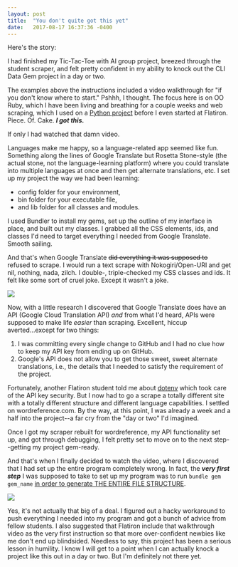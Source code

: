 ```yaml
---
layout: post
title:  "You don't quite got this yet"
date:   2017-08-17 16:37:36 -0400
---
```



Here's the story: 

I had finished my Tic-Tac-Toe with AI group project, breezed through the student scraper, and felt pretty confident in my ability to knock out the CLI Data Gem project in a day or two. 

The examples above the instructions included a video walkthrough for "if you don't know where to start." Pshhh, I thought. The focus here is on OO Ruby, which I have been living and breathing for a couple weeks and web scraping, which I used on a [Python project](https://github.com/marielfrank/download-nth-google-image-result) before I even started at Flatiron. Piece. Of. Cake. ***I got this.***

If only I had watched that damn video.

Languages make me happy, so a language-related app seemed like fun. Something along the lines of Google Translate but Rosetta Stone-style (the actual stone, not the language-learning platform) where you could translate into multiple languages at once and then get alternate translations, etc. I set up my project the way we had been learning: 
* config folder for your environment, 
* bin folder for your executable file, 
* and lib folder for all classes and modules. 

I used Bundler to install my gems, set up the outline of my interface in place, and built out my classes. I grabbed all the CSS elements, ids, and classes I'd need to target everything I needed from Google Translate. Smooth sailing.

And that's when Google Translate ~~did everything it was supposed to~~ refused to scrape. I would run a text scrape with Nokogiri/Open-URI and get nil, nothing, nada, zilch. I double-, triple-checked my CSS classes and ids. It felt like some sort of cruel joke. Except it wasn't a joke.

![](http://68.media.tumblr.com/tumblr_m5tz890Mov1rol1w1.gif)

Now, with a little research I discovered that Google Translate does have an API (Google Cloud Translation API) *and* from what I'd heard, APIs were supposed to make life *easier* than scraping. Excellent, hiccup averted...except for two things:

1. I was committing every single change to GitHub and I had no clue how to keep my API key from ending up on GitHub.
2. Google's API does not allow you to get those sweet, sweet alternate translations, i.e., the details that I needed to satisfy the requirement of the project.

Fortunately, another Flatiron student told me about [dotenv](https://github.com/bkeepers/dotenv) which took care of the API key security. But I now had to go a scrape a totally different site with a totally different structure and different language capabilities. I settled on wordreference.com. By the way, at this point, I was already a week and a half into the project--a far cry from the "day or two" I'd imagined.

Once I got my scraper rebuilt for wordreference, my API functionality set up, and got through debugging, I felt pretty set to move on to the next step--getting my project gem-ready.

And that's when I finally decided to watch the video, where I discovered that I had set up the entire program completely wrong. In fact, the ***very first step*** I was supposed to take to set up my program was to run `bundle gem gem_name` [in order to generate THE ENTIRE FILE STRUCTURE](http://bundler.io/v1.15/man/bundle-gem.1.html).

![](http://68.media.tumblr.com/cd154a1f83461eb2450de92d5676c1e8/tumblr_nrce8sR9J31soke6ro1_400.gif)

Yes, it's not actually that big of a deal. I figured out a hacky workaround to push everything I needed into my program and got a bunch of advice from fellow students. I also suggested that Flatiron include that walkthrough video as the very first instruction so that more over-confident newbies like me don't end up blindsided. Needless to say, this project has been a serious lesson in humility. I know I will get to a point when I can actually knock a project like this out in a day or two. But I'm definitely not there yet.
